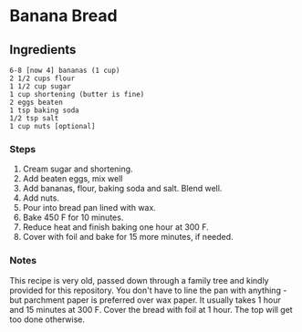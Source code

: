 # Banana Bread #

## Ingredients ##
```
6-8 [now 4] bananas (1 cup)
2 1/2 cups flour
1 1/2 cup sugar
1 cup shortening (butter is fine)
2 eggs beaten
1 tsp baking soda
1/2 tsp salt
1 cup nuts [optional]
```

### Steps ###
1. Cream sugar and shortening.
2. Add beaten eggs, mix well
3. Add bananas, flour, baking soda and salt. Blend well.
4. Add nuts.
5. Pour into bread pan lined with wax.
6. Bake 450 F for 10 minutes.
7. Reduce heat and finish baking one hour at 300 F.
8. Cover with foil and bake for 15 more minutes, if needed.

### Notes ###
This recipe is very old, passed down through a family tree and kindly provided for this repository.
You don't have to line the pan with anything - but parchment paper is preferred over wax paper.
It usually takes 1 hour and 15 minutes at 300 F. 
Cover the bread with foil at 1 hour. The top will get too done otherwise.
